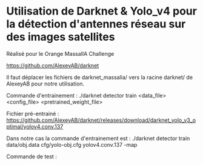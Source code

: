 # Utilisation de Darknet & Yolo_v4 pour la détection d'antennes réseau sur des images satellites

Réalisé pour le Orange MassalIA Challenge

https://github.com/AlexeyAB/darknet

Il faut déplacer les fichiers de darknet_massalia/ vers la racine darknet/ de AlexeyAB pour notre utilisation.


Commande d'entrainement :
./darknet detector train <data_file> <config_file> <pretrained_weight_file>

Fichier pré-entrainé : https://github.com/AlexeyAB/darknet/releases/download/darknet_yolo_v3_optimal/yolov4.conv.137

  Dans notre cas la commande d'entrainement est :
  ./darknet detector train data/obj.data cfg/yolo-obj.cfg yolov4.conv.137 -map


Commande de test :
